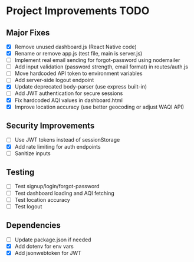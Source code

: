 # Project Improvements TODO

## Major Fixes
- [x] Remove unused dashboard.js (React Native code)
- [x] Rename or remove app.js (test file, main is server.js)
- [ ] Implement real email sending for forgot-password using nodemailer
- [ ] Add input validation (password strength, email format) in routes/auth.js
- [ ] Move hardcoded API token to environment variables
- [ ] Add server-side logout endpoint
- [x] Update deprecated body-parser (use express built-in)
- [ ] Add JWT authentication for secure sessions
- [x] Fix hardcoded AQI values in dashboard.html
- [x] Improve location accuracy (use better geocoding or adjust WAQI API)

## Security Improvements
- [ ] Use JWT tokens instead of sessionStorage
- [x] Add rate limiting for auth endpoints
- [ ] Sanitize inputs

## Testing
- [ ] Test signup/login/forgot-password
- [ ] Test dashboard loading and AQI fetching
- [ ] Test location accuracy
- [ ] Test logout

## Dependencies
- [ ] Update package.json if needed
- [x] Add dotenv for env vars
- [x] Add jsonwebtoken for JWT
